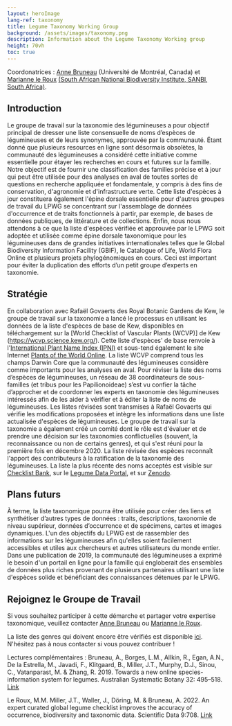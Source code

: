 ```yaml
---
layout: heroImage
lang-ref: taxonomy
title: Legume Taxonomy Working Group
background: /assets/images/taxonomy.png
description: Information about the Legume Taxonomy Working group
height: 70vh
toc: true
---
```


Coordonatrices : [Anne Bruneau](mailto:anne.bruneau@umontreal.ca) (Université de Montréal, Canada) et [Marianne le Roux](mailto:M.LeRoux@sanbi.org.za) [(South African National Biodiversity Institute, SANBI, South Africa)](https://www.environment.gov.za/statutorybodies/sanbi#:~:text=The%20South%20African%20National%20Biodiversity,now%20and%20into%20the%20future).

## Introduction

Le groupe de travail sur la taxonomie des légumineuses a pour objectif principal de dresser une liste consensuelle de noms d’espèces de légumineuses et de leurs synonymes, approuvée par la communauté. Étant donné que plusieurs resources en ligne sont désormais obsolètes, la communauté des légumineuses a considéré cette initiative comme essentielle pour étayer les recherches en cours et futures sur la famille. Notre objectif est de fournir une classification des familles précise et à jour qui peut être utilisée pour des analyses en aval de toutes sortes de questions en recherche appliquée et fondamentale, y compris à des fins de conservation, d'agronomie et d'infrastructure verte. Cette liste d'espèces à jour constituera également l'épine dorsale essentielle pour d'autres groupes de travail du LPWG se concentrant sur l'assemblage de données d'occurrence et de traits fonctionnels à partir, par exemple, de bases de données publiques, de littérature et de collections. Enfin, nous nous attendons à ce que la liste d'espèces vérifiée et approuvée par le LPWG soit adoptée et utilisée comme épine dorsale taxonomique pour les légumineuses dans de grandes initiatives internationales telles que le Global Biodiversity Information Facility (GBIF), le Catalogue of Life, World Flora Online et plusieurs projets phylogénomiques en cours. Ceci est important pour éviter la duplication des efforts d’un petit groupe d’experts en taxonomie.  

## Stratégie

En collaboration avec Rafaël Govaerts des Royal Botanic Gardens de Kew, le groupe de travail sur la taxonomie a lancé le processus en utilisant les données de la liste d'espèces de base de Kew, disponibles en téléchargement sur la [World Checklist of Vascular Plants (WCVP)] de Kew (https://wcvp.science.kew.org/). Cette liste d'espèces' de base renvoie à l'[International Plant Name Index (IPNI)](https://www.ipni.org/) et sous-tend également le site Internet [Plants of the World Online](http://www.plantsoftheworldonline.org/). La liste WCVP comprend tous les champs Darwin Core que la communauté des légumineuses considère comme importants pour les analyses en aval. Pour réviser la liste des noms d’espèces de légumineuses, un réseau de 38 coordinateurs de sous-familles (et tribus pour les Papilionoideae) s’est vu confier la tâche d’approcher et de coordonner les experts en taxonomie des légumineuses intéressés afin de les aider à vérifier et à éditer la liste de noms de légumineuses. Les listes révisées sont transmises à Rafaël Govaerts qui vérifie les modifications proposées et intègre les informations dans une liste actualisée d'espèces de légumineuses. Le groupe de travail sur la taxonomie a également créé un comité dont le rôle est d'évaluer et de prendre une décision sur les taxonomies conflictuelles (souvent, la reconnaissance ou non de certains genres), et qui s'est réuni pour la première fois en décembre 2020. La liste révisée des espèces reconnaît l'apport des contributeurs à la ratification de la taxonomie des légumineuses. La liste la plus récente des noms acceptés est visible sur [Checklist Bank](https://www.checklistbank.org/dataset/2304/about), sur le [Legume Data Portal](https://hp-legume.gbif-staging.org/taxonomy/browse), et sur [Zenodo](https://zenodo.org/records/8300299).

## Plans futurs

À terme, la liste taxonomique pourra être utilisée pour créer des liens et synthétiser d’autres types de données : traits, descriptions, taxonomie de niveau supérieur, données d’occurrence et de spécimens, cartes et images dynamiques. L'un des objectifs du LPWG est de rassembler des informations sur les légumineuses afin qu'elles soient facilement accessibles et utiles aux chercheurs et autres utilisateurs du monde entier. Dans une publication de 2019, la communauté des légumineuses a exprimé le besoin d'un portail en ligne pour la famille qui engloberait des ensembles de données plus riches provenant de plusieurs partenaires utilisant une liste d'espèces solide et bénéficiant des connaissances détenues par le LPWG.

## Rejoignez le Groupe de Travail

Si vous souhaitez participer à cette démarche et partager votre expertise taxonomique, veuillez contacter [Anne Bruneau](mailto:anne.bruneau@umontreal.ca) ou [Marianne le Roux](mailto:M.LeRoux@sanbi.org.za ).

La liste des genres qui doivent encore être vérifiés est disponible [ici](https://docs.google.com/spreadsheets/d/1lkWVr8OUFbIVirX6hbr4ISszxTJpuhTw/edit#gid=463185985). N'hésitez pas à nous contacter si vous pouvez contribuer !

Lectures complémentaires : 
Bruneau, A., Borges, L.M., Allkin, R., Egan, A.N., De la Estrella, M., Javadi, F., Klitgaard, B., Miller, J.T., Murphy, D.J., Sinou, C., Vatanparast, M. & Zhang, R. 2019. Towards a new online species-information system for legumes. Australian Systematic Botany 32: 495–518. [Link](https://doi.org/10.1071/SB19025) 

Le Roux, M.M. Miller, J.T., Waller, J., Döring, M. & Bruneau, A. 2022. An expert curated global legume checklist improves the accuracy of occurrence, biodiversity and taxonomic data. Scientific Data 9:708. [Link](https://doi.org/10.1038/s41597-022-01812-6)  
